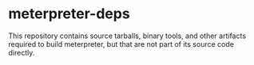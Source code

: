 # meterpreter-deps

This repository contains source tarballs, binary tools, and other
artifacts required to build meterpreter, but that are not part of its
source code directly.
